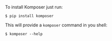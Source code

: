 To install Komposer just run:

```shell
$ pip install komposer
```

This will provide a `komposer` command in you shell:

```shell
$ komposer --help
```
